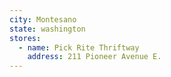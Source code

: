 ```yaml
---
city: Montesano
state: washington
stores:
  - name: Pick Rite Thriftway
    address: 211 Pioneer Avenue E.
---
```

